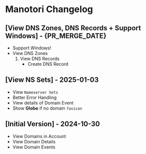 # Manotori Changelog

## [View DNS Zones, DNS Records + Support Windows] - {PR_MERGE_DATE}

- Support Windows!
- View DNS Zones
    1. View DNS Records
        - Create DNS Record

## [View NS Sets] - 2025-01-03

- View `Nameserver Sets`
- Better Error Handling
- View details of Domain Event
- Show **Globe** if no domain `favicon`

## [Initial Version] - 2024-10-30

- View Domains in Account
- View Domain Details
- View Domain Events